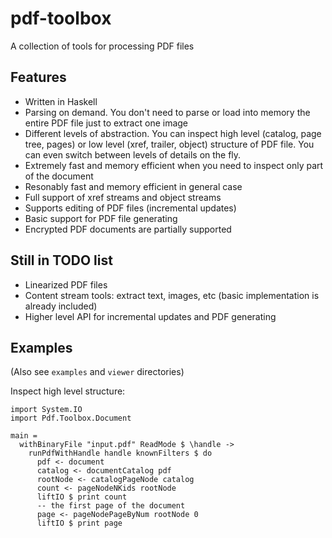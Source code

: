 pdf-toolbox
===========

A collection of tools for processing PDF files

Features
--------

 * Written in Haskell
 * Parsing on demand. You don't need to parse or load into memory
the entire PDF file just to extract one image
 * Different levels of abstraction. You can inspect high level (catalog, page tree, pages)
or low level (xref, trailer, object) structure of PDF file.
You can even switch between levels of details on the fly.
 * Extremely fast and memory efficient when you need to inspect only part of the document
 * Resonably fast and memory efficient in general case
 * Full support of xref streams and object streams
 * Supports editing of PDF files (incremental updates)
 * Basic support for PDF file generating
 * Encrypted PDF documents are partially supported

Still in TODO list
------------------

 * Linearized PDF files
 * Content stream tools: extract text, images, etc (basic implementation is already included)
 * Higher level API for incremental updates and PDF generating

Examples
--------

(Also see `examples` and `viewer` directories)

Inspect high level structure:

	import System.IO
	import Pdf.Toolbox.Document

	main =
	  withBinaryFile "input.pdf" ReadMode $ \handle ->
	    runPdfWithHandle handle knownFilters $ do
	      pdf <- document
	      catalog <- documentCatalog pdf
	      rootNode <- catalogPageNode catalog
	      count <- pageNodeNKids rootNode
	      liftIO $ print count
	      -- the first page of the document
	      page <- pageNodePageByNum rootNode 0
	      liftIO $ print page
